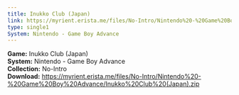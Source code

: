```yaml
---
title: Inukko Club (Japan)
link: https://myrient.erista.me/files/No-Intro/Nintendo%20-%20Game%20Boy%20Advance/Inukko%20Club%20(Japan).zip
type: single1
System: Nintendo - Game Boy Advance
---
```

<b>Game:</b> Inukko Club (Japan)<br>
<b>System:</b> Nintendo - Game Boy Advance<br>
<b>Collection:</b> No-Intro<br>
<b>Download:</b> https://myrient.erista.me/files/No-Intro/Nintendo%20-%20Game%20Boy%20Advance/Inukko%20Club%20(Japan).zip